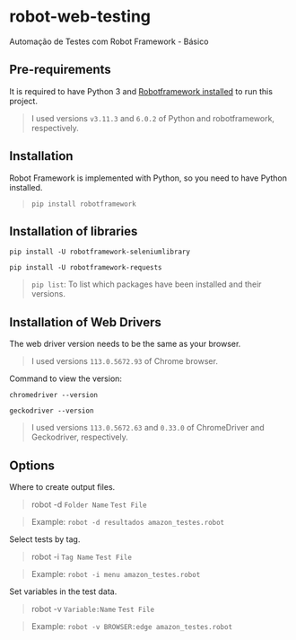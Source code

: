 # robot-web-testing
Automação de Testes com Robot Framework - Básico

## Pre-requirements

It is required to have Python 3 and [Robotframework installed](https://robotframework.org/?tab=1#getting-started) to run this project.

> I used versions `v3.11.3` and `6.0.2` of Python and robotframework, respectively.

## Installation
Robot Framework is implemented with Python, so you need to have Python installed.
>`pip install robotframework`

## Installation of libraries
`pip install -U robotframework-seleniumlibrary`

`pip install -U robotframework-requests`

>`pip list`: To list which packages have been installed and their versions.

## Installation of Web Drivers
The web driver version needs to be the same as your browser.
> I used versions `113.0.5672.93` of Chrome browser.

Command to view the version:

`chromedriver --version`

`geckodriver --version`
> I used versions `113.0.5672.63` and `0.33.0` of ChromeDriver and Geckodriver, respectively.

## Options
Where to create output files.
> robot -d `Folder Name` `Test File`

> Example: `robot -d resultados amazon_testes.robot`

Select tests by tag.
> robot -i `Tag Name` `Test File`

> Example: `robot -i menu amazon_testes.robot`

Set variables in the test data.
> robot -v `Variable:Name` `Test File`

> Example: `robot -v BROWSER:edge amazon_testes.robot`